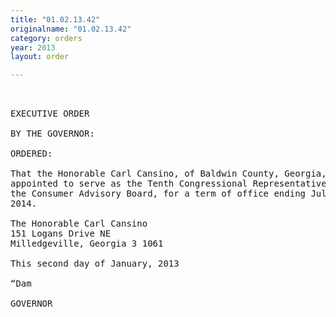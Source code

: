 ```yaml
---
title: "01.02.13.42"
originalname: "01.02.13.42"
category: orders
year: 2013
layout: order

---
```

<pre>
 

EXECUTIVE ORDER

BY THE GOVERNOR:

ORDERED:

That the Honorable Carl Cansino, of Baldwin County, Georgia, is
appointed to serve as the Tenth Congressional Representative on
the Consumer Advisory Board, for a term of office ending July 1,
2014.

The Honorable Carl Cansino
151 Logans Drive NE
Milledgeville, Georgia 3 1061

This second day of January, 2013

“Dam

GOVERNOR

</pre>
